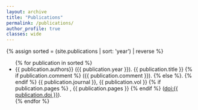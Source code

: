 ```yaml
---
layout: archive
title: "Publications"
permalink: /publications/
author_profile: true
classes: wide
---
```


{% assign sorted = (site.publications | sort: 'year') | reverse %}

 <ul>
{% for publication in sorted %}
 <li> {{ publication.authors}} ({{ publication.year }}). {{ publication.title }}
 	{% if publication.comment %}
 	({{ publication.comment }}).
 	{% else %}.
 	{% endif %}
	{{ publication.journal }}, {{ publication.vol }}
 	{% if publication.pages %} 
 		, {{ publication.pages }}
 	{% endif %}  
 	(<a href="https://doi.org/{{ publication.doi }}">doi:{{ publication.doi }}</a>).
 </li>
{% endfor %}
